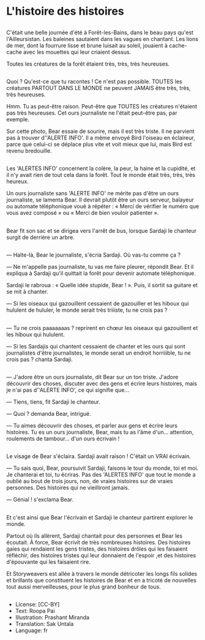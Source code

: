 # L'histoire des histoires

##
C'était une belle journée d'été à Forêt-les-Bains, dans le beau pays qu'est l'Ailleursistan. Les baleines sautaient dans les vagues en chantant. Les lions de mer, dont la fourrure lisse et brune luisait au soleil, jouaient à cache-cache avec les mouettes qui leur criaient dessus. 

Toutes les créatures de la forêt étaient très, très, très heureuses.

##
Quoi ? Qu'est-ce que tu racontes ! Ce n'est pas possible. TOUTES les créatures PARTOUT DANS LE MONDE ne peuvent JAMAIS être très, très, très heureuses.

Hmm. Tu as peut-être raison. Peut-être que TOUTES les créatures n'étaient pas très heureuses. Cet ours journaliste ne l'était peut-être pas, par exemple.

Sur cette photo, Bear essaie de sourire, mais il est très triste. Il ne parvient pas à trouver d''ALERTE INFO'. Il a même envoyé Bird l'oiseau en éclaireur, parce que celui-ci se déplace plus vite et voit mieux que lui, mais Bird est revenu bredouille.

##
Les 'ALERTES INFO' concernent la colère, la peur, la haine et la cupidité, et il n'y avait rien de tout cela dans la forêt. Tout le monde était très, très, très heureux.

Un ours journaliste sans 'ALERTE INFO' ne mérite pas d'être un ours journaliste, se lamenta Bear. Il devrait plutôt être un ours serveur, balayeur ou automate téléphonique voué à répéter : « Merci de vérifier le numéro que vous avez composé » ou « Merci de bien vouloir patienter ».

##
Bear fit son sac et se dirigea vers l'arrêt de bus, lorsque Sardaji le chanteur surgit de derrière un arbre.

##
— Halte-là, Bear le journaliste, s'écria Sardaji. Où vas-tu comme ça ?

— Ne m'appelle pas journaliste, tu vas me faire pleurer, répondit Bear. Et il expliqua à Sardaji qu'il quittait la forêt pour devenir automate téléphonique.

Sardaji le rabroua : « Quelle idée stupide, Bear ! ». Puis, il sortit sa guitare et se mit à chanter.

— Si les oiseaux qui gazouillent cessaient de gazouiller et les hiboux qui hululent de hululer, le monde serait très triiiste, tu ne crois pas ?

##
— Tu ne crois paaaaaaas ? reprirent en chœur les oiseaux qui gazouillent et les hiboux qui hululent.

— Si les Sardajis qui chantent cessaient de chanter et les ours qui sont journalistes d'être journalistes, le monde serait un endroit horriiible, tu ne crois pas ? chanta Sardaji.  

##
— J'adore être un ours journaliste, dit Bear sur un ton triste. J'adore découvrir des choses, discuter avec des gens et écrire leurs histoires, mais je n'ai pas d''ALERTE INFO', ce qui signifie que...

— Tiens, tiens, fit Sardaji le chanteur.

— Quoi ? demanda Bear, intrigué.

— Tu aimes découvrir des choses, et parler aux gens et écrire leurs histoires. Tu es un ours journaliste, Bear, mais tu as l'âme d'un... attention, roulements de tambour... d'un ours écrivain !        

##
Le visage de Bear s'éclaira. Sardaji avait raison ! C'était un VRAI écrivain.

— Tu sais quoi, Bear, poursuivit Sardaji, faisons le tour du monde, toi et moi. Je chanterai et toi, tu écriras. Pas des 'ALERTES INFO' que tout le monde a oublié au bout de trois jours, non, de vraies histoires sur de vraies personnes. Des histoires qui ne vieilliront jamais.

— Génial ! s'exclama Bear.      

##
Et c'est ainsi que Bear l'écrivain et Sardaji le chanteur partirent explorer le monde.

Partout où ils allèrent, Sardaji chantait pour des personnes et Bear les écoutait. À force, Bear écrivit de très nombreuses histoires. Des histoires gaies qui rendaient les gens tristes, des histoires drôles qui les faisaient réfléchir, des histoires tristes qui leur donnaient de l'espoir ,et des histoires d'épouvante qui les faisaient rire.

Et Storyweavers est allée à travers le monde détricoter les longs fils solides et brillants que constituent les histoires de Bear et en a tricoté de nouvelles tout aussi merveilleuses, pour le plus grand bonheur de tous.      

##
* License: [CC-BY]
* Text: Roopa Pai
* Illustration: Prashant Miranda
* Translation: Sak Untala
* Language: fr

